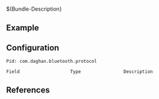 # 

${Bundle-Description}

## Example

## Configuration

	Pid: com.daghan.bluetooth.protocol
	
	Field					Type				Description
		
	
## References

